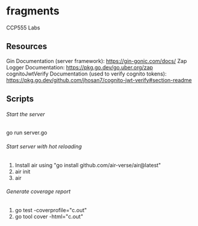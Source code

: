 # fragments

CCP555 Labs

## Resources

Gin Documentation (server framework): https://gin-gonic.com/docs/
Zap Logger Documentation: https://pkg.go.dev/go.uber.org/zap
cognitoJwtVerify Documentation (used to verify cognito tokens): https://pkg.go.dev/github.com/jhosan7/cognito-jwt-verify#section-readme

## Scripts

###### Start the server
go run server.go

###### Start server with hot reloading
1. Install air using "go install github.com/air-verse/air@latest"
2. air init
3. air

###### Generate coverage report
1. go test -coverprofile="c.out"
2. go tool cover -html="c.out"
